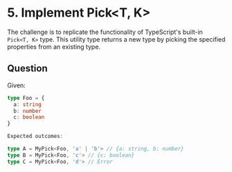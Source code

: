 # 5. Implement Pick<T, K>

The challenge is to replicate the functionality of TypeScript's built-in `Pick<T, K>` type. This utility type returns a new type by picking the specified properties from an existing type.

## Question

Given:
```typescript
type Foo = {
  a: string
  b: number
  c: boolean
}

Expected outcomes:

type A = MyPick<Foo, 'a' | 'b'> // {a: string, b: number}
type B = MyPick<Foo, 'c'> // {c: boolean}
type C = MyPick<Foo, 'd'> // Error

